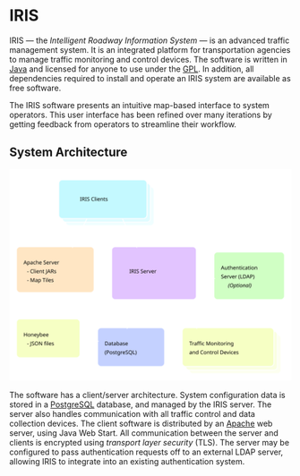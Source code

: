 # IRIS

IRIS — the _Intelligent Roadway Information System_ — is an advanced traffic
management system.  It is an integrated platform for transportation agencies to
manage traffic monitoring and control devices.  The software is written in
[Java] and licensed for anyone to use under the [GPL].  In addition, all
dependencies required to install and operate an IRIS system are available as
free software.

The IRIS software presents an intuitive map-based interface to system operators.
This user interface has been refined over many iterations by getting feedback
from operators to streamline their workflow.

## System Architecture

![system architecture](images/architecture.svg)

The software has a client/server architecture.  System configuration data is
stored in a [PostgreSQL] database, and managed by the IRIS server.  The server
also handles communication with all traffic control and data collection devices.
The client software is distributed by an [Apache] web server, using Java Web
Start.  All communication between the server and clients is encrypted using
_transport layer security_ (TLS).  The server may be configured to pass
authentication requests off to an external LDAP server, allowing IRIS to
integrate into an existing authentication system.


[Apache]: http://projects.apache.org/projects/http_server.html
[GPL]: http://www.gnu.org/licenses/old-licenses/gpl-2.0.html
[Java]: http://www.java.com
[PostgreSQL]: http://www.postgresql.org
